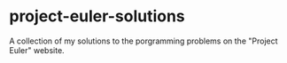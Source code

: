 # project-euler-solutions
A collection of my solutions to the porgramming problems on the "Project Euler" website.

